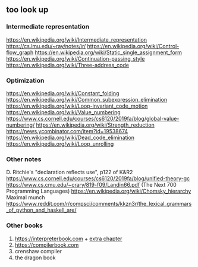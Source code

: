 ## too look up

### Intermediate representation
https://en.wikipedia.org/wiki/Intermediate_representation
https://cs.lmu.edu/~ray/notes/ir/
https://en.wikipedia.org/wiki/Control-flow_graph
https://en.wikipedia.org/wiki/Static_single_assignment_form
https://en.wikipedia.org/wiki/Continuation-passing_style
https://en.wikipedia.org/wiki/Three-address_code


### Optimization
https://en.wikipedia.org/wiki/Constant_folding
https://en.wikipedia.org/wiki/Common_subexpression_elimination
https://en.wikipedia.org/wiki/Loop-invariant_code_motion
https://en.wikipedia.org/wiki/Value_numbering
https://www.cs.cornell.edu/courses/cs6120/2019fa/blog/global-value-numbering/
https://en.wikipedia.org/wiki/Strength_reduction
https://news.ycombinator.com/item?id=19538674
https://en.wikipedia.org/wiki/Dead_code_elimination
https://en.wikipedia.org/wiki/Loop_unrolling


### Other notes
D. Ritchie's "declaration reflects use", p122 of K&R2
https://www.cs.cornell.edu/courses/cs6120/2019fa/blog/unified-theory-gc
https://www.cs.cmu.edu/~crary/819-f09/Landin66.pdf (The Next 700 Programming Languages)
https://en.wikipedia.org/wiki/Chomsky_hierarchy
Maximal munch
https://www.reddit.com/r/compsci/comments/kkzn3r/the_lexical_grammars_of_python_and_haskell_are/

### Other books

1. https://interpreterbook.com + [extra chapter](https://interpreterbook.com/lost)
2. https://compilerbook.com
3. crenshaw compiler
4. the dragon book






